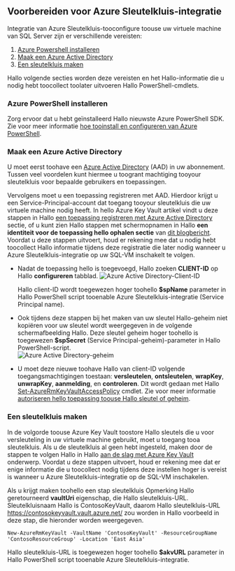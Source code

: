 ## <a name="prepare-for-akv-integration"></a>Voorbereiden voor Azure Sleutelkluis-integratie
Integratie van Azure Sleutelkluis-tooconfigure toouse uw virtuele machine van SQL Server zijn er verschillende vereisten: 

1. [Azure Powershell installeren](#install-azure-powershell)
2. [Maak een Azure Active Directory](#create-an-azure-active-directory)
3. [Een sleutelkluis maken](#create-a-key-vault)

Hallo volgende secties worden deze vereisten en het Hallo-informatie die u nodig hebt toocollect toolater uitvoeren Hallo PowerShell-cmdlets.

### <a name="install-azure-powershell"></a>Azure PowerShell installeren
Zorg ervoor dat u hebt geïnstalleerd Hallo nieuwste Azure PowerShell SDK. Zie voor meer informatie [hoe tooinstall en configureren van Azure PowerShell](/powershell/azureps-cmdlets-docs).

### <a name="create-an-azure-active-directory"></a>Maak een Azure Active Directory
U moet eerst toohave een [Azure Active Directory](https://azure.microsoft.com/trial/get-started-active-directory/) (AAD) in uw abonnement. Tussen veel voordelen kunt hiermee u toogrant machtiging tooyour sleutelkluis voor bepaalde gebruikers en toepassingen.

Vervolgens moet u een toepassing registreren met AAD. Hierdoor krijgt u een Service-Principal-account dat toegang tooyour sleutelkluis die uw virtuele machine nodig heeft. In hello Azure Key Vault artikel vindt u deze stappen in Hallo [een toepassing registreren met Azure Active Directory](../articles/key-vault/key-vault-get-started.md#register) sectie, of u kunt zien Hallo stappen met schermopnamen in Hallo **een identiteit voor de toepassing hello ophalen sectie** van [dit blogbericht](http://blogs.technet.com/b/kv/archive/2015/01/09/azure-key-vault-step-by-step.aspx). Voordat u deze stappen uitvoert, houd er rekening mee dat u nodig hebt toocollect Hallo informatie tijdens deze registratie die later nodig wanneer u Azure Sleutelkluis-integratie op uw SQL-VM inschakelt te volgen.

* Nadat de toepassing hello is toegevoegd, Hallo zoeken **CLIENT-ID** op Hallo **configureren** tabblad.   ![Azure Active Directory-Client-ID](./media/virtual-machines-sql-server-akv-prepare/aad-client-id.png)
  
    Hallo client-ID wordt toegewezen hoger toohello **$spName** parameter in Hallo PowerShell script tooenable Azure Sleutelkluis-integratie (Service Principal name). 
* Ook tijdens deze stappen bij het maken van uw sleutel Hallo-geheim niet kopiëren voor uw sleutel wordt weergegeven in de volgende schermafbeelding Hallo. Deze sleutel geheim hoger toohello is toegewezen **$spSecret** (Service Principal-geheim)-parameter in Hallo PowerShell-script.  
    ![Azure Active Directory-geheim](./media/virtual-machines-sql-server-akv-prepare/aad-sp-secret.png)
* U moet deze nieuwe toohave Hallo van client-ID volgende toegangsmachtigingen toestaan: **versleutelen**, **ontsleutelen**, **wrapKey**, **unwrapKey**, **aanmelding**, en **controleren**. Dit wordt gedaan met Hallo [Set-AzureRmKeyVaultAccessPolicy](https://msdn.microsoft.com/library/azure/mt603625.aspx) cmdlet. Zie voor meer informatie [autoriseren hello toepassing toouse Hallo sleutel of geheim](../articles/key-vault/key-vault-get-started.md#authorize).

### <a name="create-a-key-vault"></a>Een sleutelkluis maken
In de volgorde toouse Azure Key Vault toostore Hallo sleutels die u voor versleuteling in uw virtuele machine gebruikt, moet u toegang tooa sleutelkluis. Als u de sleutelkluis al geen hebt ingesteld, maken door de stappen te volgen Hallo in Hallo [aan de slag met Azure Key Vault](../articles/key-vault/key-vault-get-started.md) onderwerp. Voordat u deze stappen uitvoert, houd er rekening mee dat er enige informatie die u toocollect nodig tijdens deze instellen hoger is vereist is wanneer u Azure Sleutelkluis-integratie op de SQL-VM inschakelen.

Als u krijgt maken toohello een stap sleutelkluis Opmerking Hallo geretourneerd **vaultUri** eigenschap, die Hallo sleutelkluis-URL. Sleutelkluisnaam Hallo is ContosoKeyVault, daarom Hallo sleutelkluis-URL https://contosokeyvault.vault.azure.net/ zou worden in Hallo voorbeeld in deze stap, die hieronder worden weergegeven.

    New-AzureRmKeyVault -VaultName 'ContosoKeyVault' -ResourceGroupName 'ContosoResourceGroup' -Location 'East Asia'

Hallo sleutelkluis-URL is toegewezen hoger toohello **$akvURL** parameter in Hallo PowerShell script tooenable Azure Sleutelkluis-integratie.

